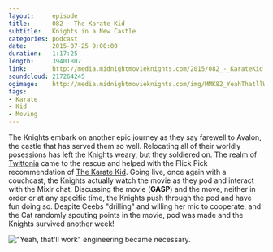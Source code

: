 ```yaml
---
layout:     episode
title:      082 - The Karate Kid
subtitle:   Knights in a New Castle
categories: podcast
date:       2015-07-25 9:00:00
duration:   1:17:25
length:     39401807
link:       http://media.midnightmovieknights.com/2015/082_-_KarateKid.m4a
soundcloud: 217264245
ogimage:    http://media.midnightmovieknights.com/img/MMK82_YeahThatllWork-750x563.jpg
tags:
- Karate
- Kid
- Moving
---
```

The Knights embark on another epic journey as they say farewell to Avalon, the castle that has served them so well. Relocating all of their worldly posessions has left the Knights weary, but they soldiered on. The realm of [Twittonia](https://twitter.com/movieknightspod/status/625096803893972992) came to the rescue and helped with the Flick Pick recommendation of [The Karate Kid](http://www.imdb.com/title/tt0087538/). Going live, once again with a couchcast, the Knights actually watch the movie as they pod and interact with the Mixlr chat. Discussing the movie (**GASP**) and the move, neither in order or at any specific time, the Knights push through the pod and have fun doing so. Despite Ceebs "drilling" and willing her mic to cooperate, and the Cat randomly spouting points in the movie, pod was made and the Knights survived another week!  

!["Yeah, that'll work" engineering became necessary.](http://media.midnightmovieknights.com/img/MMK82_YeahThatllWork-750x563.jpg)  
